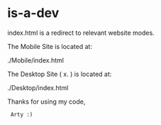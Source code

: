 # is-a-dev

index.html is a redirect to relevant website modes.


The Mobile Site is located at:

./Mobile/index.html

The Desktop Site ( x. ) is located at:

./Desktop/index.html


Thanks for using my code,

     Arty :)